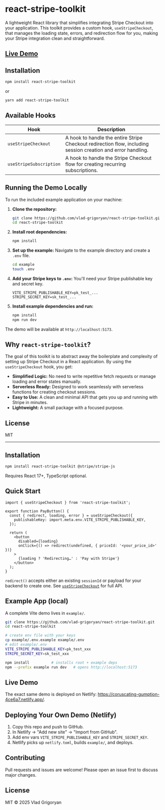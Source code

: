 # react-stripe-toolkit

A lightweight React library that simplifies integrating Stripe Checkout into your application. This toolkit provides a custom hook, `useStripeCheckout`, that manages the loading state, errors, and redirection flow for you, making your Stripe integration clean and straightforward.

## [Live Demo](https://coruscating-gumption-4ce6a7.netlify.app/)

## Installation

```bash
npm install react-stripe-toolkit
```

or

```bash
yarn add react-stripe-toolkit
```

## Available Hooks

| Hook                | Description                                                                                             |
| ------------------- | ------------------------------------------------------------------------------------------------------- |
| `useStripeCheckout` | A hook to handle the entire Stripe Checkout redirection flow, including session creation and error handling. |
| `useStripeSubscription` | A hook to handle the Stripe Checkout flow for creating recurring subscriptions. |

## Running the Demo Locally

To run the included example application on your machine:

1.  **Clone the repository:**
    ```bash
    git clone https://github.com/vlad-grigoryan/react-stripe-toolkit.git
    cd react-stripe-toolkit
    ```

2.  **Install root dependencies:**
    ```bash
    npm install
    ```

3.  **Set up the example:**
    Navigate to the example directory and create a `.env` file.
    ```bash
    cd example
    touch .env
    ```

4.  **Add your Stripe keys to `.env`:**
    You'll need your Stripe publishable key and secret key.
    ```
    VITE_STRIPE_PUBLISHABLE_KEY=pk_test_...
    STRIPE_SECRET_KEY=sk_test_...
    ```

5.  **Install example dependencies and run:**
    ```bash
    npm install
    npm run dev
    ```

The demo will be available at `http://localhost:5173`.

## Why `react-stripe-toolkit`?

The goal of this toolkit is to abstract away the boilerplate and complexity of setting up Stripe Checkout in a React application. By using the `useStripeCheckout` hook, you get:

-   **Simplified Logic:** No need to write repetitive fetch requests or manage loading and error states manually.
-   **Serverless Ready:** Designed to work seamlessly with serverless functions for creating checkout sessions.
-   **Easy to Use:** A clean and minimal API that gets you up and running with Stripe in minutes.
-   **Lightweight:** A small package with a focused purpose.

## License

MIT


---

## Installation

```bash
npm install react-stripe-toolkit @stripe/stripe-js
```

Requires React 17+, TypeScript optional.

## Quick Start

```tsx
import { useStripeCheckout } from 'react-stripe-toolkit';

export function PayButton() {
  const { redirect, loading, error } = useStripeCheckout({
    publishableKey: import.meta.env.VITE_STRIPE_PUBLISHABLE_KEY,
  });

  return (
    <button
      disabled={loading}
      onClick={() => redirect(undefined, { priceId: '<your_price_id>' })}
    >
      {loading ? 'Redirecting…' : 'Pay with Stripe'}
    </button>
  );
}
```

`redirect()` accepts either an existing `sessionId` or payload for your backend to create one. See [`useStripeCheckout`](./src/hooks/useStripeCheckout.ts) for full API.

## Example App (local)

A complete Vite demo lives in `example/`.

```bash
git clone https://github.com/vlad-grigoryan/react-stripe-toolkit.git
cd react-stripe-toolkit

# create env file with your keys
cp example/.env.example example/.env
# edit example/.env
VITE_STRIPE_PUBLISHABLE_KEY=pk_test_xxx
STRIPE_SECRET_KEY=sk_test_xxx

npm install          # installs root + example deps
npm --prefix example run dev   # opens http://localhost:5173
```

## Live Demo

The exact same demo is deployed on Netlify: <https://coruscating-gumption-4ce6a7.netlify.app/>.

## Deploying Your Own Demo (Netlify)

1. Copy this repo and push to GitHub.
2. In Netlify → "Add new site" → "Import from GitHub".
3. Add env vars `VITE_STRIPE_PUBLISHABLE_KEY` and `STRIPE_SECRET_KEY`.
4. Netlify picks up `netlify.toml`, builds `example/`, and deploys.

## Contributing
Pull requests and issues are welcome! Please open an issue first to discuss major changes.

## License

MIT © 2025 Vlad Grigoryan
